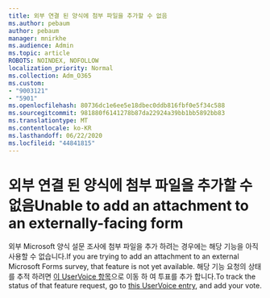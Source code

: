 ```yaml
---
title: 외부 연결 된 양식에 첨부 파일을 추가할 수 없음
ms.author: pebaum
author: pebaum
manager: mnirkhe
ms.audience: Admin
ms.topic: article
ROBOTS: NOINDEX, NOFOLLOW
localization_priority: Normal
ms.collection: Adm_O365
ms.custom:
- "9003121"
- "5901"
ms.openlocfilehash: 80736dc1e6ee5e18dbec0ddb816fbf0e5f34c588
ms.sourcegitcommit: 981880f6141278b87da22924a39bb1bb5892bb83
ms.translationtype: MT
ms.contentlocale: ko-KR
ms.lasthandoff: 06/22/2020
ms.locfileid: "44841815"
---
```

# <a name="unable-to-add-an-attachment-to-an-externally-facing-form"></a><span data-ttu-id="898c7-102">외부 연결 된 양식에 첨부 파일을 추가할 수 없음</span><span class="sxs-lookup"><span data-stu-id="898c7-102">Unable to add an attachment to an externally-facing form</span></span>

<span data-ttu-id="898c7-103">외부 Microsoft 양식 설문 조사에 첨부 파일을 추가 하려는 경우에는 해당 기능을 아직 사용할 수 없습니다.</span><span class="sxs-lookup"><span data-stu-id="898c7-103">If you are trying to add an attachment to an external Microsoft Forms survey, that feature is not yet available.</span></span> <span data-ttu-id="898c7-104">해당 기능 요청의 상태를 추적 하려면 [이 UserVoice 항목](https://go.microsoft.com/fwlink/?linkid=2133069)으로 이동 하 여 투표를 추가 합니다.</span><span class="sxs-lookup"><span data-stu-id="898c7-104">To track the status of that feature request, go to [this UserVoice entry](https://go.microsoft.com/fwlink/?linkid=2133069), and add your vote.</span></span>
